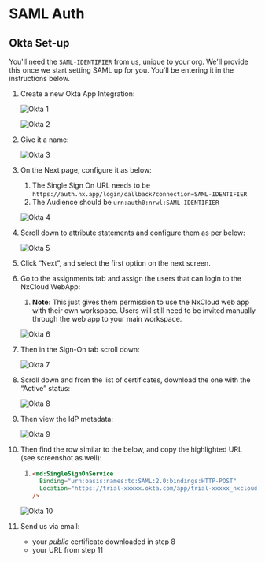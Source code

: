 # SAML Auth

## Okta Set-up

You'll need the `SAML-IDENTIFIER` from us, unique to your org. We'll provide this once we start setting SAML up for you.
You'll be entering it in the instructions below.

1. Create a new Okta App Integration:

   ![Okta 1](/nx-cloud/account/images/saml/okta_1.png)

   ![Okta 2](/nx-cloud/account/images/saml/okta_2.png)

2. Give it a name:

   ![Okta 3](/nx-cloud/account/images/saml/okta_3.png)

3. On the Next page, configure it as below:

   1. The Single Sign On URL needs to be `https://auth.nx.app/login/callback?connection=SAML-IDENTIFIER`
   2. The Audience should be `urn:auth0:nrwl:SAML-IDENTIFIER`

   ![Okta 4](/nx-cloud/account/images/saml/okta_4.png)

4. Scroll down to attribute statements and configure them as per below:

   ![Okta 5](/nx-cloud/account/images/saml/okta_5.png)

5. Click “Next”, and select the first option on the next screen.
6. Go to the assignments tab and assign the users that can login to the NxCloud WebApp:

   1. **Note:** This just gives them permission to use the NxCloud web app with their own workspace. Users will still need to be invited manually through the web app to your main workspace.

   ![Okta 6](/nx-cloud/account/images/saml/okta_6.png)

7. Then in the Sign-On tab scroll down:

   ![Okta 7](/nx-cloud/account/images/saml/okta_7.png)

8. Scroll down and from the list of certificates, download the one with the “Active” status:

   ![Okta 8](/nx-cloud/account/images/saml/okta_8.png)

10. Then view the ldP metadata:

    ![Okta 9](/nx-cloud/account/images/saml/okta_9.png)

11. Then find the row similar to the below, and copy the highlighted URL (see screenshot as well):

    1. ```html
       <md:SingleSignOnService
         Binding="urn:oasis:names:tc:SAML:2.0:bindings:HTTP-POST"
         Location="https://trial-xxxxx.okta.com/app/trial-xxxxx_nxcloudtest_1/xxxxxxxxx/sso/saml"
       />
       ```

    ![Okta 10](/nx-cloud/account/images/saml/okta_10.png)

12. Send us via email: 
    - your *public* certificate downloaded in step 8
    - your URL from step 11
